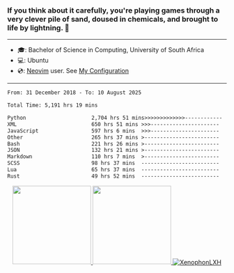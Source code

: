 ### If you think about it carefully, you're playing games through a very clever pile of sand, doused in chemicals, and brought to life by lightning.  👋

-------------------------------------------------------------------------------------------------------

- 🎓: Bachelor of Science in Computing, University of South Africa
- 💻: Ubuntu
- 💿: [Neovim](https://github.com/neovim/neovim) user. See [My Configuration](https://github.com/XenophonLXH/xenovim)

-------------------------------------------------------------------------------------------------------

<!--START_SECTION:waka-->

```txt
From: 31 December 2018 - To: 10 August 2025

Total Time: 5,191 hrs 19 mins

Python                     2,704 hrs 51 mins>>>>>>>>>>>>>------------   52.11 %
XML                        650 hrs 51 mins >>>----------------------   12.54 %
JavaScript                 597 hrs 6 mins  >>>----------------------   11.50 %
Other                      265 hrs 37 mins >------------------------   05.12 %
Bash                       221 hrs 26 mins >------------------------   04.27 %
JSON                       132 hrs 21 mins >------------------------   02.55 %
Markdown                   110 hrs 7 mins  >------------------------   02.12 %
SCSS                       98 hrs 37 mins  -------------------------   01.90 %
Lua                        65 hrs 37 mins  -------------------------   01.26 %
Rust                       49 hrs 52 mins  -------------------------   00.96 %
```

<!--END_SECTION:waka-->


<p align="center">
    <a href="https://github.com/XenophonLXH">
        <img height="180em" src="https://github-readme-stats-eight-theta.vercel.app/api?username=XenophonLXH&show_icons=true&theme=algolia&include_all_commits=true&count_private=true"/>
        <img height="180em" src="https://github-readme-stats-eight-theta.vercel.app/api/top-langs/?username=XenophonLXH&layout=compact&langs_count=8&theme=algolia"/>
        <img align="center" src="https://github-readme-streak-stats.herokuapp.com/?user=XenophonLXH&theme=algolia" alt="XenophonLXH" />
    </a>
</p>
